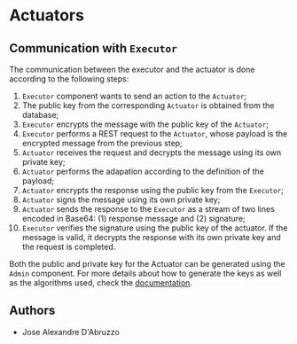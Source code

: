 # Actuators
 
## Communication with `Executor`

The communication between the executor and the actuator is done according to the following steps:

1. `Executor` component wants to send an action to the `Actuator`;
2. The public key from the corresponding `Actuator` is obtained from the database;
3. `Executor` encrypts the message with the public key of the `Actuator`;
4. `Executor` performs a REST request to the `Actuator`, whose payload is the encrypted message from the previous step;
5. `Actuator` receives the request and decrypts the message using its own private key;
6. `Actuator` performs the adapation according to the definition of the payload;
7. `Actuator` encrypts the response using the public key from the `Executor`;
8. `Actuator` signs the message using its own private key;
9. `Actuator` sends the response to the `Executor` as a stream of two lines encoded in Base64: (1) response message and (2) signature;
10. `Executor` verifies the signature using the public key of the actuator. If the message is valid, it decrypts the response with its own private key and the request is completed.

Both the public and private key for the Actuator can be generated using the `Admin` component. For more details about how to generate the keys as well as the algorithms used, check the [documentation](https://github.com/eubr-atmosphere/tma-framework-k/tree/master/development/tma-admin-console).

## Authors
* Jose Alexandre D'Abruzzo

